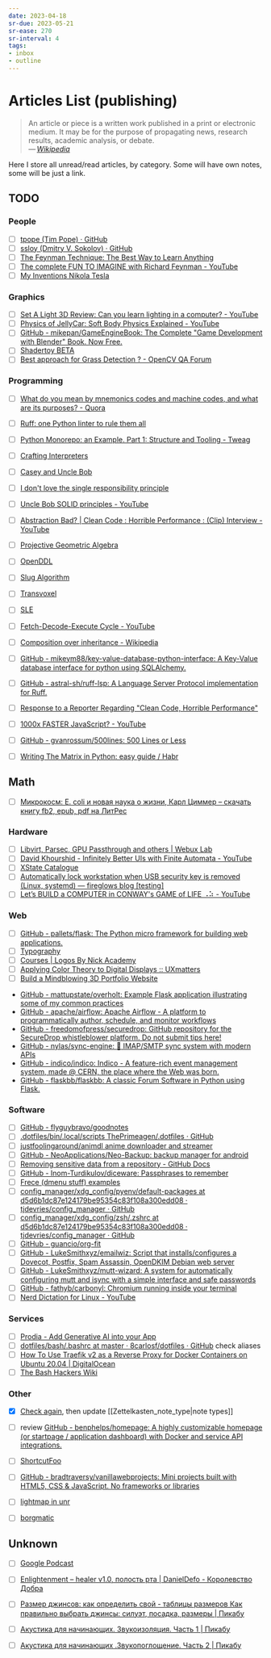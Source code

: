 ```yaml
---
date: 2023-04-18
sr-due: 2023-05-21
sr-ease: 270
sr-interval: 4
tags:
- inbox
- outline
---
```


# Articles List (publishing)

> An article or piece is a written work published in a print or electronic
> medium. It may be for the purpose of propagating news, research results,
> academic analysis, or debate.\
> — <cite>[Wikipedia](https://en.wikipedia.org/wiki/Article)</cite>

Here I store all unread/read articles, by category. Some will have own notes,
some will be just a link.

## TODO

### People

- [ ] [tpope (Tim Pope) · GitHub](https://github.com/tpope)
- [ ] [ssloy (Dmitry V. Sokolov) · GitHub](https://github.com/ssloy)
- [ ] [The Feynman Technique: The Best Way to Learn Anything](https://fs.blog/feynman-technique/)
- [ ] [The complete FUN TO IMAGINE with Richard Feynman - YouTube](https://www.youtube.com/watch?v=P1ww1IXRfTA)
- [ ] [My Inventions Nikola Tesla](https://archive.org/details/MyInventionsNikolaTesla/page/n29/mode/2up)

### Graphics

- [ ] [Set A Light 3D Review: Can you learn lighting in a computer? - YouTube](https://www.youtube.com/watch?v=YFlC6RL1MmM)
- [ ] [Physics of JellyCar: Soft Body Physics Explained - YouTube](https://www.youtube.com/watch?v=3OmkehAJoyo)
- [ ] [GitHub - mikepan/GameEngineBook: The Complete "Game Development with Blender" Book. Now Free.](https://github.com/mikepan/GameEngineBook)
- [ ] [Shadertoy BETA](https://www.shadertoy.com/)
- [ ] [Best approach for Grass Detection ? - OpenCV QA Forum](https://answers.opencv.org/question/103496/best-approach-for-grass-detection/)

### Programming

- [ ] [What do you mean by mnemonics codes and machine codes, and what are its purposes? - Quora](https://www.quora.com/What-do-you-mean-by-mnemonics-codes-and-machine-codes-and-what-are-its-purposes)

- [ ] [Ruff: one Python linter to rule them all](https://blog.jerrycodes.com/ruff-the-python-linter/)
- [ ] [Python Monorepo: an Example. Part 1: Structure and Tooling - Tweag](https://www.tweag.io/blog/2023-04-04-python-monorepo-1/)

- [ ] [Crafting Interpreters](http://craftinginterpreters.com/)

- [ ] [Casey and Uncle Bob](https://github.com/cmuratori/misc/blob/main/cleancodeqa.md)
- [ ] [I don't love the single responsibility principle](https://sklivvz.com/posts/i-dont-love-the-single-responsibility-principle)
- [ ] [Uncle Bob SOLID principles - YouTube](https://www.youtube.com/watch?v=zHiWqnTWsn4)
- [ ] [Abstraction Bad? | Clean Code : Horrible Performance : (Clip) Interview - YouTube](https://www.youtube.com/watch?v=DsAclZbP_Us)

- [ ] [Projective Geometric Algebra](https://projectivegeometricalgebra.org/)

- [ ] [OpenDDL](https://openddl.org/openddl.pdf)
- [ ] [Slug Algorithm](https://sluglibrary.com/slug_algorithm.pdf)
- [ ] [Transvoxel](https://transvoxel.org/Transvoxel.pdf)
- [ ] [SLE](https://greenlab.di.uminho.pt/wp-content/uploads/2017/09/paperSLE.pdf)

- [ ] [Fetch-Decode-Execute Cycle - YouTube](https://www.youtube.com/watch?v=XM4lGflQFvA)
- [ ] [Composition over inheritance - Wikipedia](https://en.wikipedia.org/wiki/Composition_over_inheritance)
- [ ] [GitHub - mikeym88/key-value-database-python-interface: A Key-Value database interface for python using SQLAlchemy.](https://github.com/mikeym88/key-value-database-python-interface)
- [ ] [GitHub - astral-sh/ruff-lsp: A Language Server Protocol implementation for Ruff.](https://github.com/charliermarsh/ruff-lsp)
- [ ] [Response to a Reporter Regarding "Clean Code, Horrible Performance" ](https://www.computerenhance.com/p/response-to-a-reporter-regarding?publication_id=865289&post_id=113333520&isFreemail=true%E2%86%B5)
- [ ] [1000x FASTER JavaScript? - YouTube](https://www.youtube.com/watch?v=B76gFi43HvM)
- [ ] [GitHub - gvanrossum/500lines: 500 Lines or Less](https://github.com/gvanrossum/500lines)
- [ ] [Writing The Matrix in Python: easy guide / Habr](https://habr.com/en/articles/720452/)

## Math

- [ ] [Микрокосм: E. coli и новая наука о жизни, Карл Циммер – скачать книгу fb2, epub, pdf на ЛитРес](https://www.litres.ru/carl-zimmer/mikrokosm-e-coli-i-novaya-nauka-o-zhizni/)

### Hardware

- [ ] [Libvirt, Parsec, GPU Passthrough and others | Webux Lab](https://webuxlab.com/en/projects/vm-passthrough-parsec)
- [ ] [David Khourshid - Infinitely Better UIs with Finite Automata - YouTube](https://www.youtube.com/watch?v=VU1NKX6Qkxc)
- [ ] [XState Catalogue](https://xstate-catalogue.com/)
- [ ] [Automatically lock workstation when USB security key is removed (Linux, systemd) — fireglows blog \[testing\]](https://blog.fireglow.de/automatically-lock-workstation-when-usb-security-key-is-removed-linux-systemd)
- [ ] [Let’s BUILD a COMPUTER in CONWAY's GAME of LIFE ⠠⠵ - YouTube](https://www.youtube.com/watch?v=Kk2MH9O4pXY&ab_channel=AlanZucconi)

### Web

- [ ] [GitHub - pallets/flask: The Python micro framework for building web applications.](https://github.com/pallets/flask)
- [ ] [Typography](https://myst-parser.readthedocs.io/en/latest/syntax/typography.html)
- [ ] [Courses | Logos By Nick Academy](https://logosbynick.teachable.com/)
- [ ] [Applying Color Theory to Digital Displays :: UXmatters](https://www.uxmatters.com/mt/archives/2007/01/applying-color-theory-to-digital-displays.php)
- [ ] [Build a Mindblowing 3D Portfolio Website](https://youtu.be/Q7AOvWpIVHU)
- [GitHub - mattupstate/overholt: Example Flask application illustrating some of my common practices](https://github.com/mattupstate/overholt)
- [GitHub - apache/airflow: Apache Airflow - A platform to programmatically author, schedule, and monitor workflows](https://github.com/apache/airflow)
- [GitHub - freedomofpress/securedrop: GitHub repository for the SecureDrop whistleblower platform. Do not submit tips here!](https://github.com/freedomofpress/securedrop)
- [GitHub - nylas/sync-engine: :incoming_envelope: IMAP/SMTP sync system with modern APIs](https://github.com/nylas/sync-engine)
- [GitHub - indico/indico: Indico - A feature-rich event management system, made @ CERN, the place where the Web was born.](https://github.com/indico/indico)
- [GitHub - flaskbb/flaskbb: A classic Forum Software in Python using Flask.](https://github.com/flaskbb/flaskbb)


### Software

- [ ] [GitHub - flyguybravo/goodnotes](https://github.com/flyguybravo/goodnotes)
- [ ] [.dotfiles/bin/.local/scripts ThePrimeagen/.dotfiles · GitHub](https://github.com/ThePrimeagen/.dotfiles/tree/master/bin/.local/scripts)
- [ ] [justfoolingaround/animdl anime downloader and streamer](https://github.com/justfoolingaround/animdl)
- [ ] [GitHub - NeoApplications/Neo-Backup: backup manager for android](https://github.com/NeoApplications/Neo-Backup)
- [ ] [Removing sensitive data from a repository - GitHub Docs](https://docs.github.com/en/authentication/keeping-your-account-and-data-secure/removing-sensitive-data-from-a-repository)
- [ ] [GitHub - Inom-Turdikulov/diceware: Passphrases to remember](https://github.com/Inom-Turdikulov/diceware)
- [ ] [Frece (dmenu stuff) examples](https://github.com/YodaEmbedding/frece/tree/master/examples)
- [ ] [config_manager/xdg_config/pyenv/default-packages at d5d6b1dc87e124179be95354c83f108a300edd08 · tjdevries/config_manager · GitHub](https://github.com/tjdevries/config_manager/blob/d5d6b1dc87e124179be95354c83f108a300edd08/xdg_config/pyenv/default-packages)
- [ ] [config_manager/xdg_config/zsh/.zshrc at d5d6b1dc87e124179be95354c83f108a300edd08 · tjdevries/config_manager · GitHub](https://github.com/tjdevries/config_manager/blob/d5d6b1dc87e124179be95354c83f108a300edd08/xdg_config/zsh/.zshrc)
- [ ] [GitHub - guancio/org-fit](https://github.com/guancio/org-fit)
- [ ] [GitHub - LukeSmithxyz/emailwiz: Script that installs/configures a Dovecot, Postfix, Spam Assassin, OpenDKIM Debian web server](https://github.com/LukeSmithxyz/emailwiz)
- [ ] [GitHub - LukeSmithxyz/mutt-wizard: A system for automatically configuring mutt and isync with a simple interface and safe passwords](https://github.com/LukeSmithxyz/mutt-wizard)
- [ ] [GitHub - fathyb/carbonyl: Chromium running inside your terminal](https://github.com/fathyb/carbonyl)
- [ ] [Nerd Dictation for Linux - YouTube](https://www.youtube.com/watch?v=T7sR-4DFhpQ)

### Services

- [ ] [Prodia - Add Generative AI into your App](https://prodia.com/)
- [ ] [dotfiles/bash/.bashrc at master · 8carlosf/dotfiles · GitHub](https://github.com/8carlosf/dotfiles/blob/master/bash/.bashrc#L34) check aliases
- [ ] [How To Use Traefik v2 as a Reverse Proxy for Docker Containers on Ubuntu 20.04  | DigitalOcean](https://www.digitalocean.com/community/tutorials/how-to-use-traefik-v2-as-a-reverse-proxy-for-docker-containers-on-ubuntu-20-04)
- [ ] [The Bash Hackers Wiki](https://wiki.bash-hackers.org/doku.php)

### Other

- [x] [Check again](https://notes.andymatuschak.org/Taxonomy_of_note_types), then update [[Zettelkasten_note_type|note types]]
- [ ] review [GitHub - benphelps/homepage: A highly customizable homepage (or startpage / application dashboard) with Docker and service API integrations.](https://github.com/benphelps/homepage)
- [ ] [ShortcutFoo](https://www.shortcutfoo.com/)
- [ ] [GitHub - bradtraversy/vanillawebprojects: Mini projects built with HTML5, CSS &amp; JavaScript. No frameworks or libraries](https://github.com/bradtraversy/vanillawebprojects)

- [ ] [lightmap in unr](https://www.unrealsp.org/forums/viewtopic.php?f=3&t=4601)
- [ ] [borgmatic](https://torsion.org/borgmatic/)


## Unknown

- [ ] [Google Podcast](https://cdn.changelog.com/uploads/podcast/3/the-changelog-3.mp3)
- [ ] [Enlightenment – healer v1.0, полость рта | DanielDefo - Королевство Добра](https://danieldefo.ru/threads/enlightenment-healer-v1-0.14516/#post-781108)
- [ ] [Размер джинсов: как определить свой - таблицы размеров Как правильно выбрать джинсы: силуэт, посадка, размеры | Пикабу](https://pikabu.ru/story/razmer_dzhinsov_kak_opredelit_svoy__tablitsyi_razmerov_kak_pravilno_vyibrat_dzhinsyi_siluyet_posadka_razmeryi_6417938)
- [ ] [Акустика для начинающих. Звукоизоляция. Часть 1 | Пикабу](https://pikabu.ru/story/akustika_dlya_nachinayushchikh_zvukoizolyatsiya_chast_1_3956274)
- [ ] [Акустика для начинающих .Звукопоглощение. Часть 2 | Пикабу](https://pikabu.ru/story/akustika_dlya_nachinayushchikh_zvukopogloshchenie_chast_2_3961293)

